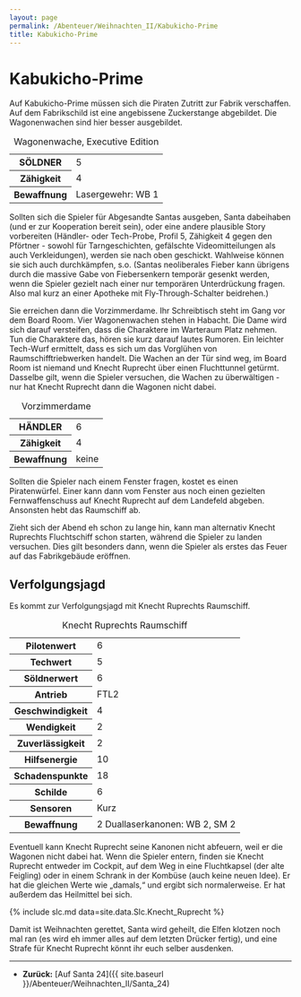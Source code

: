 ```yaml
---
layout: page
permalink: /Abenteuer/Weihnachten_II/Kabukicho-Prime
title: Kabukicho-Prime
---
```


# Kabukicho-Prime

Auf Kabukicho-Prime müssen sich die Piraten Zutritt zur Fabrik verschaffen. Auf dem Fabrikschild ist eine angebissene Zuckerstange abgebildet. Die Wagonenwachen sind hier besser ausgebildet.

<table>
<caption>Wagonenwache, Executive Edition</caption>
<tbody>
<tr><th>SÖLDNER</th><td>5</td></tr>
<tr><th>Zähigkeit</th><td>4</td></tr>
<tr><th>Bewaffnung</th><td>Lasergewehr: WB 1</td></tr>
</tbody>
</table>

Sollten sich die Spieler für Abgesandte Santas ausgeben, Santa dabeihaben (und er zur Kooperation bereit sein), oder eine andere plausible Story vorbereiten (Händler- oder Tech-Probe, Profil 5, Zähigkeit 4 gegen den Pförtner - sowohl für Tarngeschichten, gefälschte Videomitteilungen als auch Verkleidungen), werden sie nach oben geschickt. Wahlweise können sie sich auch durchkämpfen, s.o. (Santas neoliberales Fieber kann übrigens durch die massive Gabe von Fiebersenkern temporär gesenkt werden, wenn die Spieler gezielt nach einer nur temporären Unterdrückung fragen. Also mal kurz an einer Apotheke mit Fly-Through-Schalter beidrehen.)

Sie erreichen dann die Vorzimmerdame. Ihr Schreibtisch steht im Gang vor dem Board Room. Vier Wagonenwachen stehen in Habacht. Die Dame wird sich darauf versteifen, dass die Charaktere im Warteraum Platz nehmen. Tun die Charaktere das, hören sie kurz darauf lautes Rumoren. Ein leichter Tech-Wurf ermittelt, dass es sich um das Vorglühen von Raumschifftriebwerken handelt. Die Wachen an der Tür sind weg, im Board Room ist niemand und Knecht Ruprecht über einen Fluchttunnel getürmt. Dasselbe gilt, wenn die Spieler versuchen, die Wachen zu überwältigen - nur hat Knecht Ruprecht dann die Wagonen nicht dabei.

<table>
<caption>Vorzimmerdame</caption>
<tbody>
<tr><th>HÄNDLER</th><td>6</td></tr>
<tr><th>Zähigkeit</th><td>4</td></tr>
<tr><th>Bewaffnung</th><td>keine</td></tr>
</tbody>
</table>

Sollten die Spieler nach einem Fenster fragen, kostet es einen Piratenwürfel. Einer kann dann vom Fenster aus noch einen gezielten Fernwaffenschuss auf Knecht Ruprecht auf dem Landefeld abgeben. Ansonsten hebt das Raumschiff ab.

Zieht sich der Abend eh schon zu lange hin, kann man alternativ Knecht Ruprechts Fluchtschiff schon starten, während die Spieler zu landen versuchen. Dies gilt besonders dann, wenn die Spieler als erstes das Feuer auf das Fabrikgebäude eröffnen.

## Verfolgungsjagd

Es kommt zur Verfolgungsjagd mit Knecht Ruprechts Raumschiff.

<table>
<caption>Knecht Ruprechts Raumschiff</caption>
<tbody>
<tr><th>Pilotenwert</th><td>6</td></tr>
<tr><th>Techwert</th><td>5</td></tr>
<tr><th>Söldnerwert</th><td>6</td></tr>
<tr><th>Antrieb</th><td>FTL2</td></tr>
<tr><th>Geschwindigkeit</th><td>4</td></tr>
<tr><th>Wendigkeit</th><td>2</td></tr>
<tr><th>Zuverlässigkeit</th><td>2</td></tr>
<tr><th>Hilfsenergie</th><td>10</td></tr>
<tr><th>Schadenspunkte</th><td>18</td></tr>
<tr><th>Schilde</th><td>6</td></tr>
<tr><th>Sensoren</th><td>Kurz</td></tr>
<tr><th>Bewaffnung</th><td>2 Duallaserkanonen: WB 2, SM 2</td></tr>
</tbody>
</table>

Eventuell kann Knecht Ruprecht seine Kanonen nicht abfeuern, weil er die Wagonen nicht dabei hat. Wenn die Spieler entern, finden sie Knecht Ruprecht entweder im Cockpit, auf dem Weg in eine Fluchtkapsel (der alte Feigling) oder in einem Schrank in der Kombüse (auch keine neuen Idee). Er hat die gleichen Werte wie „damals,“ und ergibt sich normalerweise. Er hat außerdem das Heilmittel bei sich.

{% include slc.md data=site.data.Slc.Knecht_Ruprecht %}

Damit ist Weihnachten gerettet, Santa wird geheilt, die Elfen klotzen noch mal ran (es wird eh immer alles auf dem letzten Drücker fertig), und eine Strafe für Knecht Ruprecht könnt ihr euch selber ausdenken.

***

- **Zurück:** [Auf Santa 24]({{ site.baseurl }}/Abenteuer/Weihnachten_II/Santa_24)
